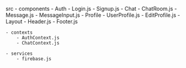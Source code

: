 src
    - components
        - Auth
            - Login.js
            - Signup.js
        - Chat
            - ChatRoom.js
            - Message.js
            - MessageInput.js
        - Profile
            - UserProfile.js
            - EditProfile.js
        - Layout
            - Header.js
            - Footer.js
    
    - contexts
        - AuthContext.js
        - ChatContext.js
    
    - services
        - firebase.js